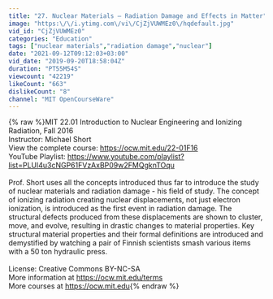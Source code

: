 ```yaml
---
title: "27. Nuclear Materials — Radiation Damage and Effects in Matter"
image: "https:\/\/i.ytimg.com\/vi\/CjZjVUWMEz0\/hqdefault.jpg"
vid_id: "CjZjVUWMEz0"
categories: "Education"
tags: ["nuclear materials","radiation damage","nuclear"]
date: "2021-09-12T09:12:03+03:00"
vid_date: "2019-09-20T18:58:04Z"
duration: "PT55M54S"
viewcount: "42219"
likeCount: "663"
dislikeCount: "8"
channel: "MIT OpenCourseWare"
---
```

{% raw %}MIT 22.01 Introduction to Nuclear Engineering and Ionizing Radiation, Fall 2016<br />Instructor: Michael Short<br />View the complete course: <a rel="nofollow" target="blank" href="https://ocw.mit.edu/22-01F16">https://ocw.mit.edu/22-01F16</a><br />YouTube Playlist: <a rel="nofollow" target="blank" href="https://www.youtube.com/playlist?list=PLUl4u3cNGP61FVzAxBP09w2FMQgknTOqu">https://www.youtube.com/playlist?list=PLUl4u3cNGP61FVzAxBP09w2FMQgknTOqu</a><br /><br />Prof. Short uses all the concepts introduced thus far to introduce the study of nuclear materials and radiation damage - his field of study. The concept of ionizing radiation creating nuclear displacements, not just electron ionization, is introduced as the first event in radiation damage. The structural defects produced from these displacements are shown to cluster, move, and evolve, resulting in drastic changes to material properties. Key structural material properties and their formal definitions are introduced and demystified by watching a pair of Finnish scientists smash various items with a 50 ton hydraulic press.<br /><br />License: Creative Commons BY-NC-SA<br />More information at <a rel="nofollow" target="blank" href="https://ocw.mit.edu/terms">https://ocw.mit.edu/terms</a><br />More courses at <a rel="nofollow" target="blank" href="https://ocw.mit.edu">https://ocw.mit.edu</a>{% endraw %}
